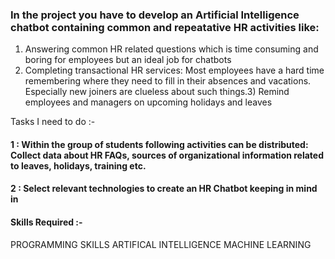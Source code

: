 
### In the project you have to develop an Artificial Intelligence chatbot containing common and repeatative HR activities like: 

1) Answering common HR related questions which is time consuming and boring for employees but an ideal job for chatbots 
2) Completing transactional HR services: Most employees have a hard time remembering where they need to fill in their absences and vacations. 
Especially new joiners are clueless about such things.3) Remind employees and managers on upcoming holidays and leaves

Tasks I need to do :-

#### 1 : Within the group of students following activities can be distributed: Collect data about HR FAQs, sources of organizational information related to leaves, holidays, training etc. 
#### 2 : Select relevant technologies to create an HR Chatbot keeping in mind in

#### Skills Required :-

PROGRAMMING SKILLS
ARTIFICAL INTELLIGENCE
MACHINE LEARNING
